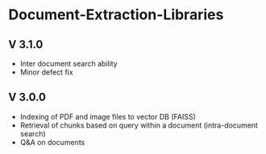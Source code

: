 # Document-Extraction-Libraries

## V 3.1.0
- Inter document search ability
- Minor defect fix 
## V 3.0.0
- Indexing of PDF and image files to vector DB (FAISS)
- Retrieval of chunks based on query within a document (intra-document search)
- Q&A on documents
